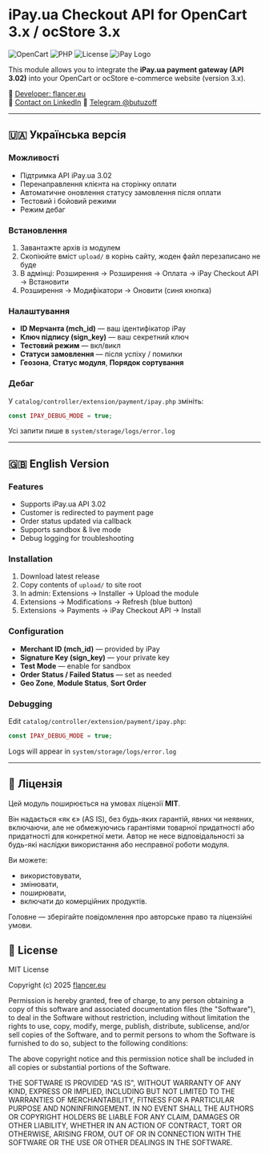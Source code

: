 
# iPay.ua Checkout API for OpenCart 3.x / ocStore 3.x

![OpenCart](https://img.shields.io/badge/OpenCart-3.x-blue?logo=opencart)
![PHP](https://img.shields.io/badge/PHP-%3E=7.1-blue?logo=php)
![License](https://img.shields.io/badge/license-MIT-green)
![iPay Logo](https://psm7.com/awards-2022/wp-content/uploads/2022/10/1666890094-image-480x230-c-default.png)

This module allows you to integrate the **iPay.ua payment gateway (API 3.02)** into your OpenCart or ocStore e-commerce website (version 3.x).

🔗 [Developer: flancer.eu](https://flancer.eu)  
👤 [Contact on LinkedIn](https://www.linkedin.com/in/butuzoff/)
💬 [Telegram @butuzoff](https://t.me/butuzoff)

---

## 🇺🇦 Українська версія

### Можливості
- Підтримка API iPay.ua 3.02
- Перенаправлення клієнта на сторінку оплати
- Автоматичне оновлення статусу замовлення після оплати
- Тестовий і бойовий режими
- Режим дебаг

### Встановлення
1. Завантажте архів із модулем
2. Скопіюйте вміст `upload/` в корінь сайту, жоден файл перезаписано не буде
3. В адмінці: Розширення → Розширення → Оплата → iPay Checkout API → Встановити
4. Розширення → Модифікатори → Оновити (синя кнопка)

### Налаштування
- **ID Мерчанта (mch_id)** — ваш ідентифікатор iPay
- **Ключ підпису (sign_key)** — ваш секретний ключ
- **Тестовий режим** — вкл/викл
- **Статуси замовлення** — після успіху / помилки
- **Геозона**, **Статус модуля**, **Порядок сортування**

### Дебаг
У `catalog/controller/extension/payment/ipay.php` змініть:
```php
const IPAY_DEBUG_MODE = true;
```
Усі запити пише в `system/storage/logs/error.log`

---

## 🇬🇧 English Version

### Features
- Supports iPay.ua API 3.02
- Customer is redirected to payment page
- Order status updated via callback
- Supports sandbox & live mode
- Debug logging for troubleshooting

### Installation
1. Download latest release
2. Copy contents of `upload/` to site root
3. In admin: Extensions → Installer → Upload the module
4. Extensions → Modifications → Refresh (blue button)
5. Extensions → Payments → iPay Checkout API → Install

### Configuration
- **Merchant ID (mch_id)** — provided by iPay
- **Signature Key (sign_key)** — your private key
- **Test Mode** — enable for sandbox
- **Order Status / Failed Status** — set as needed
- **Geo Zone**, **Module Status**, **Sort Order**

### Debugging
Edit `catalog/controller/extension/payment/ipay.php`:
```php
const IPAY_DEBUG_MODE = true;
```
Logs will appear in `system/storage/logs/error.log`

---

## 📜 Ліцензія 

Цей модуль поширюється на умовах ліцензії **MIT**.

Він надається «як є» (AS IS), без будь-яких гарантій, явних чи неявних, включаючи, але не обмежуючись гарантіями товарної придатності або придатності для конкретної мети. Автор не несе відповідальності за будь-які наслідки використання або несправної роботи модуля.

Ви можете:
- використовувати,
- змінювати,
- поширювати,
- включати до комерційних продуктів.

Головне — зберігайте повідомлення про авторське право та ліцензійні умови.


## 📜 License

MIT License

Copyright (c) 2025 [flancer.eu](https://flancer.eu)

Permission is hereby granted, free of charge, to any person obtaining a copy
of this software and associated documentation files (the "Software"), to deal
in the Software without restriction, including without limitation the rights
to use, copy, modify, merge, publish, distribute, sublicense, and/or sell
copies of the Software, and to permit persons to whom the Software is
furnished to do so, subject to the following conditions:

The above copyright notice and this permission notice shall be included in all
copies or substantial portions of the Software.

THE SOFTWARE IS PROVIDED "AS IS", WITHOUT WARRANTY OF ANY KIND, EXPRESS OR
IMPLIED, INCLUDING BUT NOT LIMITED TO THE WARRANTIES OF MERCHANTABILITY,
FITNESS FOR A PARTICULAR PURPOSE AND NONINFRINGEMENT. IN NO EVENT SHALL THE
AUTHORS OR COPYRIGHT HOLDERS BE LIABLE FOR ANY CLAIM, DAMAGES OR OTHER
LIABILITY, WHETHER IN AN ACTION OF CONTRACT, TORT OR OTHERWISE, ARISING FROM,
OUT OF OR IN CONNECTION WITH THE SOFTWARE OR THE USE OR OTHER DEALINGS IN THE
SOFTWARE.
